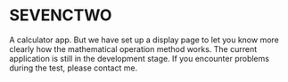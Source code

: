 # SEVENCTWO
A calculator app. But we have set up a display page to let you know more clearly how the mathematical operation method works. The current application is still in the development stage. If you encounter problems during the test, please contact me.
